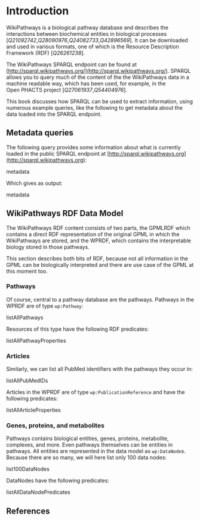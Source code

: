 # Introduction

WikiPathways is a biological pathway database and describes the interactions between
biochemical entities in biological processes [<cite>Q21092742</cite>,<cite>Q28090976</cite>,<cite>Q24082733</cite>,<cite>Q42896569</cite>].
It can be downloaded and used in various formats, one of which is the Resource
Description Framework (RDF) [<cite>Q26261238</cite>].

The WikiPathways SPARQL <topic>endpoint</topic> can be found at [http://sparql.wikipathways.org/](http://sparql.wikipathways.org/).
SPARQL allows you to query much of the content of the the WikiPathways data in
a machine readable way, which has been used, for example, in the Open&nbsp;PHACTS project
[<cite>Q27061937</cite>,<cite>Q54404976</cite>].

This book discusses how SPARQL can be used to extract information, using numerous example
queries, like the following to get metadata about the data loaded into the SPARQL endpoint.

## Metadata queries

The following query provides some information about what is currently loaded
in the public SPARQL endpoint at [http://sparql.wikipathways.org](http://sparql.wikipathways.org):

<sparql>metadata</sparql>

Which gives as output:

<out>metadata</out>

## WikiPathways RDF Data Model

The WikiPathways RDF content consists of two parts, the GPMLRDF which contains a direct
RDF representation of the original <topic>GPML</topic> in which the WikiPathways are stored, and the
WPRDF, which contains the interpretable biology stored in those pathways.

This section describes both bits of RDF, because not all information in the GPML
can be biologically interpreted and there are use case of the GPML at this moment too.

### Pathways

Of course, central to a <topic>pathway</topic> database are the pathways. Pathways in the WPRDF
are of type `wp:Pathway`:

<sparql>listAllPathways</sparql>

Resources of this type have the following RDF predicates:

<sparql>listAllPathwayProperties</sparql>

### Articles

Similarly, we can list all <topic>PubMed</topic> identifiers with the pathways they occur in:

<sparql>listAllPubMedIDs</sparql>

Articles in the WPRDF are of type `wp:PublicationReference` and have the following predicates:

<sparql>listAllArticleProperties</sparql>

### Genes, proteins, and metabolites

Pathways contains biological entities, genes, proteins, metabolite, complexes, and more.
Even pathways themselves can be entities in pathways. All entities are represented in the
data model as `wp:DataNode`s. Because there are so many, we will here list only 100 data nodes:

<sparql>list100DataNodes</sparql>

DataNodes have the following predicates:

<sparql>listAllDataNodePredicates</sparql>

## References

<references/>

